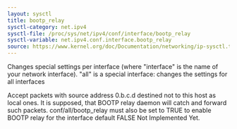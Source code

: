 ```yaml
---
layout: sysctl
title: bootp_relay
sysctl-category: net.ipv4
sysctl-file: /proc/sys/net/ipv4/conf/interface/bootp_relay
sysctl-variable: net.ipv4.conf.interface.bootp_relay
source: https://www.kernel.org/doc/Documentation/networking/ip-sysctl.txt
---
```


Changes special settings per interface (where "interface" is the name of your network interface). "all" is a special interface: changes the settings for all interfaces

Accept packets with source address 0.b.c.d destined
not to this host as local ones. It is supposed, that
BOOTP relay daemon will catch and forward such packets.
conf/all/bootp_relay must also be set to TRUE to enable BOOTP relay
for the interface
default FALSE
Not Implemented Yet.

